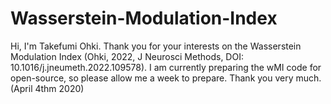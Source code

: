# Wasserstein-Modulation-Index
 Hi, I'm Takefumi Ohki.
 Thank you for your interests on the Wasserstein Modulation Index (Ohki, 2022, J Neurosci Methods, DOI: 10.1016/j.jneumeth.2022.109578).
 I am currently preparing the wMI code for open-source, so please allow me a week to prepare. Thank you very much. (April 4thm 2020)
